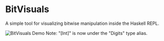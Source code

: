 # BitVisuals

A simple tool for visualizing bitwise manipulation inside the Haskell REPL.

![BitVisuals Demo](./extra/bitvis_demo_small.gif)
Note: "[Int]" is now under the "Digits" type alias.
